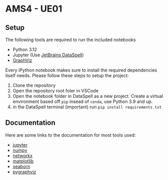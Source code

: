 # AMS4 - UE01

## Setup
The following tools are required to run the included notebooks

- Python 3.12
- Jupyter (Use [JetBrains DataSpell](https://www.jetbrains.com/dataspell/))
- [GraphViz](https://pygraphviz.github.io/documentation/stable/install.html)

Every iPython notebook makes sure to install the required dependencies itself needs.
Please follow these steps to setup the project:

1. Clone the repository
2. Open the repository root foler in VSCode
3. Open the notebook folder in DataSpell as a new project. Create a virtual environment based off ``pip`` insead of ``conda``, use Python 3.9 and up.
4. in the DataSpell terminal (important) run ``pip install requirements.txt``

## Documentation

Here are some links to the documentation for most tools used:

- [jupyter](https://jupyterlab.readthedocs.io/en/stable/)
- [numpy](https://numpy.org/)
- [networkx](https://networkx.org/documentation/stable/tutorial.html)
- [matplotlib](https://matplotlib.org/)
- [seaborn](https://seaborn.pydata.org/)
- [pygraphviz](https://pygraphviz.github.io/documentation/pygraphviz-1.11/)



